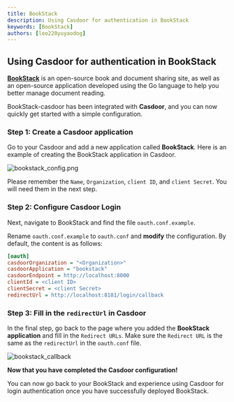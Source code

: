 ```yaml
---
title: BookStack
description: Using Casdoor for authentication in BookStack
keywords: [BookStack]
authors: [leo220yuyaodog]
---
```


## Using Casdoor for authentication in BookStack

**[BookStack](https://www.bookstack.cn)** is an open-source book and document sharing site, as well as an open-source application developed using the Go language to help you better manage document reading.

BookStack-casdoor has been integrated with **Casdoor**, and you can now quickly get started with a simple configuration.

### Step 1: Create a Casdoor application

Go to your Casdoor and add a new application called **BookStack**. Here is an example of creating the BookStack application in Casdoor.

![bookstack_config.png](/img/integration/go/bookstack/config.png)

Please remember the `Name`, `Organization`, `client ID`, and `client Secret`. You will need them in the next step.

### Step 2: Configure Casdoor Login

Next, navigate to BookStack and find the file `oauth.conf.example`.

Rename `oauth.conf.example` to `oauth.conf` and **modify** the configuration. By default, the content is as follows:

```ini
[oauth]
casdoorOrganization = "<Organization>"
casdoorApplication = "bookstack"
casdoorEndpoint = http://localhost:8000
clientId = <client ID>
clientSecret = <client Secret>
redirectUrl = http://localhost:8181/login/callback
```

### Step 3: Fill in the `redirectUrl` in Casdoor

In the final step, go back to the page where you added the **BookStack application** and fill in the `Redirect URLs`. Make sure the `Redirect URL` is the same as the `redirectUrl` in the `oauth.conf` file.

![bookstack_callback](/img/integration/go/bookstack/callback.png)

**Now that you have completed the Casdoor configuration!**

You can now go back to your BookStack and experience using Casdoor for login authentication once you have successfully deployed BookStack.
